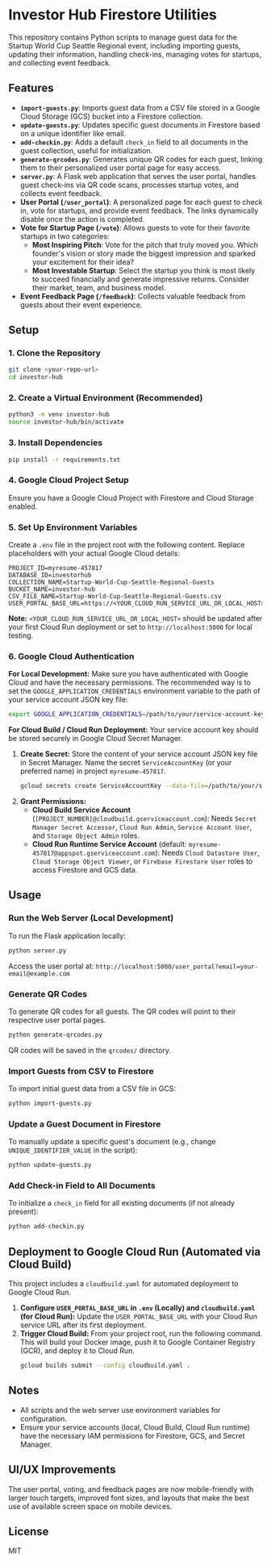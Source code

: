# Investor Hub Firestore Utilities

This repository contains Python scripts to manage guest data for the Startup World Cup Seattle Regional event, including importing guests, updating their information, handling check-ins, managing votes for startups, and collecting event feedback.

## Features
- **`import-guests.py`**: Imports guest data from a CSV file stored in a Google Cloud Storage (GCS) bucket into a Firestore collection.
- **`update-guests.py`**: Updates specific guest documents in Firestore based on a unique identifier like email.
- **`add-checkin.py`**: Adds a default `check_in` field to all documents in the guest collection, useful for initialization.
- **`generate-qrcodes.py`**: Generates unique QR codes for each guest, linking them to their personalized user portal page for easy access.
- **`server.py`**: A Flask web application that serves the user portal, handles guest check-ins via QR code scans, processes startup votes, and collects event feedback.
- **User Portal (`/user_portal`)**: A personalized page for each guest to check in, vote for startups, and provide event feedback. The links dynamically disable once the action is completed.
- **Vote for Startup Page (`/vote`)**: Allows guests to vote for their favorite startups in two categories:
  - **Most Inspiring Pitch**: Vote for the pitch that truly moved you. Which founder's vision or story made the biggest impression and sparked your excitement for their idea?
  - **Most Investable Startup**: Select the startup you think is most likely to succeed financially and generate impressive returns. Consider their market, team, and business model.
- **Event Feedback Page (`/feedback`)**: Collects valuable feedback from guests about their event experience.

## Setup

### 1. Clone the Repository
```bash
git clone <your-repo-url>
cd investor-hub
```

### 2. Create a Virtual Environment (Recommended)
```bash
python3 -m venv investor-hub
source investor-hub/bin/activate
```

### 3. Install Dependencies
```bash
pip install -r requirements.txt
```

### 4. Google Cloud Project Setup
Ensure you have a Google Cloud Project with Firestore and Cloud Storage enabled.

### 5. Set Up Environment Variables
Create a `.env` file in the project root with the following content. Replace placeholders with your actual Google Cloud details:

```
PROJECT_ID=myresume-457817
DATABASE_ID=investorhub
COLLECTION_NAME=Startup-World-Cup-Seattle-Regional-Guests
BUCKET_NAME=investor-hub
CSV_FILE_NAME=Startup-World-Cup-Seattle-Regional-Guests.csv
USER_PORTAL_BASE_URL=https://<YOUR_CLOUD_RUN_SERVICE_URL_OR_LOCAL_HOST>
```
**Note:** `<YOUR_CLOUD_RUN_SERVICE_URL_OR_LOCAL_HOST>` should be updated after your first Cloud Run deployment or set to `http://localhost:5000` for local testing.

### 6. Google Cloud Authentication

**For Local Development:**
Make sure you have authenticated with Google Cloud and have the necessary permissions. The recommended way is to set the `GOOGLE_APPLICATION_CREDENTIALS` environment variable to the path of your service account JSON key file:

```bash
export GOOGLE_APPLICATION_CREDENTIALS=/path/to/your/service-account-key.json
```

**For Cloud Build / Cloud Run Deployment:**
Your service account key should be stored securely in Google Cloud Secret Manager.

1.  **Create Secret:** Store the content of your service account JSON key file in Secret Manager. Name the secret `ServiceAccountKey` (or your preferred name) in project `myresume-457817`.
    ```bash
    gcloud secrets create ServiceAccountKey --data-file=/path/to/your/service-account-key.json --project=myresume-457817
    ```
2.  **Grant Permissions:**
    *   **Cloud Build Service Account** (`[PROJECT_NUMBER]@cloudbuild.gserviceaccount.com`): Needs `Secret Manager Secret Accessor`, `Cloud Run Admin`, `Service Account User`, and `Storage Object Admin` roles.
    *   **Cloud Run Runtime Service Account** (default: `myresume-457817@appspot.gserviceaccount.com`): Needs `Cloud Datastore User`, `Cloud Storage Object Viewer`, or `Firebase Firestore User` roles to access Firestore and GCS data.

## Usage

### Run the Web Server (Local Development)
To run the Flask application locally:
```bash
python server.py
```
Access the user portal at: `http://localhost:5000/user_portal?email=your-email@example.com`

### Generate QR Codes
To generate QR codes for all guests. The QR codes will point to their respective user portal pages.
```bash
python generate-qrcodes.py
```
QR codes will be saved in the `qrcodes/` directory.

### Import Guests from CSV to Firestore
To import initial guest data from a CSV file in GCS:
```bash
python import-guests.py
```

### Update a Guest Document in Firestore
To manually update a specific guest's document (e.g., change `UNIQUE_IDENTIFIER_VALUE` in the script):
```bash
python update-guests.py
```

### Add Check-in Field to All Documents
To initialize a `check_in` field for all existing documents (if not already present):
```bash
python add-checkin.py
```

## Deployment to Google Cloud Run (Automated via Cloud Build)

This project includes a `cloudbuild.yaml` for automated deployment to Google Cloud Run.

1.  **Configure `USER_PORTAL_BASE_URL` in `.env` (Locally) and `cloudbuild.yaml` (for Cloud Run):** Update the `USER_PORTAL_BASE_URL` with your Cloud Run service URL after its first deployment.
2.  **Trigger Cloud Build:** From your project root, run the following command. This will build your Docker image, push it to Google Container Registry (GCR), and deploy it to Cloud Run.
    ```bash
    gcloud builds submit --config cloudbuild.yaml .
    ```

## Notes
- All scripts and the web server use environment variables for configuration.
- Ensure your service accounts (local, Cloud Build, Cloud Run runtime) have the necessary IAM permissions for Firestore, GCS, and Secret Manager.

## UI/UX Improvements

The user portal, voting, and feedback pages are now mobile-friendly with larger touch targets, improved font sizes, and layouts that make the best use of available screen space on mobile devices.

## License
MIT 